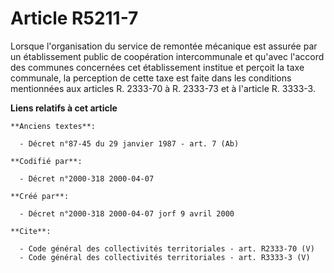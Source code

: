 # Article R5211-7

Lorsque l'organisation du service de remontée mécanique est assurée par un établissement public de coopération intercommunale
et qu'avec l'accord des communes concernées cet établissement institue et perçoit la taxe communale, la perception de cette
taxe est faite dans les conditions mentionnées aux articles R. 2333-70 à R. 2333-73 et à l'article R. 3333-3.

**Liens relatifs à cet article**

	**Anciens textes**:

	  - Décret n°87-45 du 29 janvier 1987 - art. 7 (Ab)

	**Codifié par**:

	  - Décret n°2000-318 2000-04-07

	**Créé par**:

	  - Décret n°2000-318 2000-04-07 jorf 9 avril 2000

	**Cite**:

	  - Code général des collectivités territoriales - art. R2333-70 (V)
	  - Code général des collectivités territoriales - art. R3333-3 (V)
